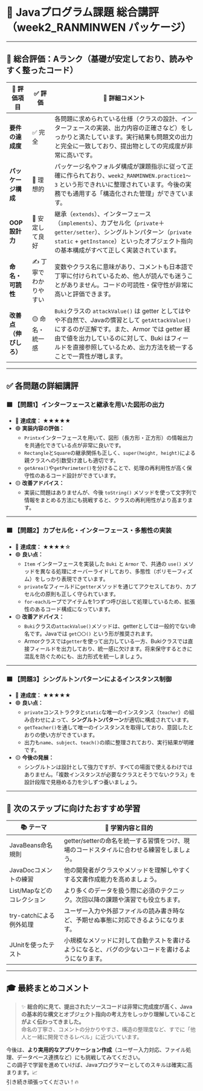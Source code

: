 
# 🌟 Javaプログラム課題 総合講評（week2_RANMINWEN パッケージ）

---

## 🧾 総合評価：**Aランク（基礎が安定しており、読みやすく整ったコード）**

| 📌 評価項目 | ✅ 評価 | 💬 詳細コメント |
|-------------|---------|----------------|
| **要件の達成度** | ✅ 完全 | 各問題に求められている仕様（クラスの設計、インターフェースの実装、出力内容の正確さなど）をしっかりと満たしています。実行結果も問題文の出力と完全に一致しており、提出物としての完成度が非常に高いです。 |
| **パッケージ構成** | 📁 理想的 | パッケージ名やフォルダ構成が課題指示に従って正確に作られており、`week2_RANMINWEN.practice1〜3` という形できれいに整理されています。今後の実務でも通用する「構造化された管理」ができています。 |
| **OOP設計力** | 🧠 安定して良好 | 継承（`extends`）、インターフェース（`implements`）、カプセル化（`private`＋`getter/setter`）、シングルトンパターン（`private static` + `getInstance`）といったオブジェクト指向の基本構成がすべて正しく実装されています。 |
| **命名・可読性** | ✍️ 丁寧でわかりやすい | 変数やクラス名に意味があり、コメントも日本語で丁寧に付けられているため、他人が読んでも迷うことがありません。コードの可読性・保守性が非常に高いと評価できます。 |
| **改善点（伸びしろ）** | 🟡 命名・統一感 | `Buki`クラスの `attackValue()` は getter としてはやや不自然で、Javaの慣習として `getAttackValue()` にするのが正解です。また、Armor では getter 経由で値を出力しているのに対して、Buki はフィールドを直接参照しているため、出力方法を統一することで一貫性が増します。 |

---

## ✅ 各問題の詳細講評

### 🟥 【問題1】インターフェースと継承を用いた図形の出力

- 🎯 **達成度：** ★★★★★
- 🟢 **実装内容の評価：**
  - `Printx`インターフェースを用いて、図形（長方形・正方形）の情報出力を共通化できている点が非常に良いです。
  - `Rectangle`と`Square`の継承関係も正しく、`super(height, height)`による親クラスへの引数受け渡しも適切です。
  - `getArea()`や`getPerimeter()`を分けることで、処理の再利用性が高く保守性のあるコード設計ができています。
- 🟡 **改善アドバイス：**
  - 実装に問題はありませんが、今後 `toString()` メソッドを使って文字列で情報をまとめる方法にも挑戦すると、クラスの再利用性がより高まります。

---

### 🟩 【問題2】カプセル化・インターフェース・多態性の実装

- 🎯 **達成度：** ★★★★☆
- 🟢 **良い点：**
  - `Item` インターフェースを実装した `Buki` と `Armor` で、共通の `use()` メソッドを異なる処理にオーバーライドしており、多態性（ポリモーフィズム）をしっかり表現できています。
  - `private`なフィールドに`getter`メソッドを通じてアクセスしており、カプセル化の原則も正しく守られています。
  - `for-each`ループでアイテムを1つずつ呼び出して処理しているため、拡張性のあるコード構成になっています。
- 🟡 **改善アドバイス：**
  - `Buki`クラスの`attackValue()`メソッドは、getterとしては一般的でない命名です。Javaでは `get〇〇()` という形が推奨されます。
  - Armorクラスでは`getter`を使って出力している一方、Bukiクラスでは直接フィールドを出力しており、統一感に欠けます。将来保守するときに混乱を防ぐためにも、出力形式を統一しましょう。

---

### 🟦 【問題3】シングルトンパターンによるインスタンス制御

- 🎯 **達成度：** ★★★★★
- 🟢 **良い点：**
  - `private`コンストラクタと`static`な唯一のインスタンス（`teacher`）の組み合わせによって、**シングルトンパターン**が適切に構成されています。
  - `getTeacher()`を通して唯一のインスタンスを取得しており、意図したとおりの使い方ができています。
  - 出力も`name`、`subject`、`teach()`の順に整理されており、実行結果が明確です。
- 🟡 **今後の発展：**
  - シングルトンは設計として強力ですが、すべての場面で使えるわけではありません。「複数インスタンスが必要なクラスとそうでないクラス」を設計段階で見極める力を少しずつ養いましょう。

---

## 🚀 次のステップに向けたおすすめ学習

| 📚 テーマ | 📝 学習内容と目的 |
|----------|------------------|
| JavaBeans命名規則 | getter/setterの命名を統一する習慣をつけ、現場のコードスタイルに合わせる練習をしましょう。 |
| JavaDocコメントの練習 | 他の開発者がクラスやメソッドを理解しやすくする文書作成能力を高めましょう。 |
| List/Mapなどのコレクション | より多くのデータを扱う際に必須のテクニック。次回以降の課題や演習でも役立ちます。 |
| try-catchによる例外処理 | ユーザー入力や外部ファイルの読み書き時など、予期せぬ事態に対応できるようになります。 |
| JUnitを使ったテスト | 小規模なメソッドに対して自動テストを書けるようになると、バグの少ないコードを書けるようになります。 |

---

## 🎓 最終まとめコメント

> ✨ **総合的に見て、提出されたソースコードは非常に完成度が高く、Javaの基本的な構文とオブジェクト指向の考え方をしっかり理解していることがよく伝わってきました。**  
> 命名の丁寧さ、コメントの分かりやすさ、構造の整理度など、すでに「他人と一緒に開発できるレベル」に近づいています。

今後は、**より実用的なアプリケーション作成**（ユーザー入力対応、ファイル処理、データベース連携など）にも挑戦してみてください。  
この調子で学習を進めていけば、Javaプログラマーとしてのスキルは確実に高まります。📈  
引き続き頑張ってください！🔥

